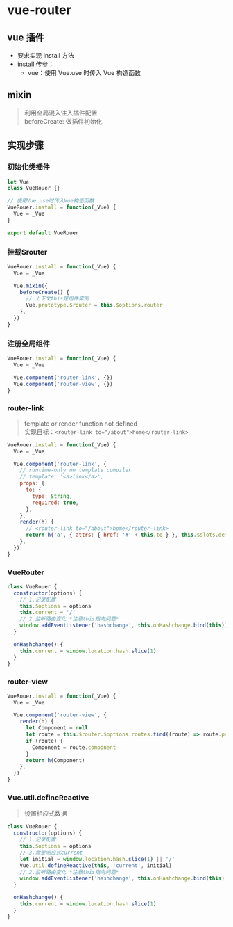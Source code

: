 # vue-router

## vue 插件

- 要求实现 install 方法
- install 传参：
  - vue：使用 Vue.use 时传入 Vue 构造函数

## mixin

> 利用全局混入注入插件配置<br/>
> beforeCreate: 做插件初始化

## 实现步骤

### 初始化类插件

```js
let Vue
class VueRouer {}

// 使用Vue.use时传入Vue构造函数
VueRouer.install = function(_Vue) {
  Vue = _Vue
}

export default VueRouer
```

### 挂载\$router

```js
VueRouer.install = function(_Vue) {
  Vue = _Vue

  Vue.mixin({
    beforeCreate() {
      // 上下文this是组件实例
      Vue.prototype.$router = this.$options.router
    },
  })
}
```

### 注册全局组件

```js
VueRouer.install = function(_Vue) {
  Vue = _Vue

  Vue.component('router-link', {})
  Vue.component('router-view', {})
}
```

### router-link

> template or render function not defined<br/>
> 实现目标：`<router-link to="/about">home</router-link>`

```js
VueRouer.install = function(_Vue) {
  Vue = _Vue

  Vue.component('router-link', {
    // runtime-only no template compiler
    // template: '<a>link</a>',
    props: {
      to: {
        type: String,
        required: true,
      },
    },
    render(h) {
      // <router-link to="/about">home</router-link>
      return h('a', { attrs: { href: '#' + this.to } }, this.$slots.default)
    },
  })
}
```

### VueRouter

```js
class VueRouer {
  constructor(options) {
    // 1.记录配置
    this.$options = options
    this.current = '/'
    // 2.监听路由变化 *注意this指向问题*
    window.addEventListener('hashchange', this.onHashchange.bind(this))
  }

  onHashchange() {
    this.current = window.location.hash.slice(1)
  }
}
```

### router-view

```js
VueRouer.install = function(_Vue) {
  Vue = _Vue

  Vue.component('router-view', {
    render(h) {
      let Component = null
      let route = this.$router.$options.routes.find((route) => route.path === this.$router.current)
      if (route) {
        Component = route.component
      }
      return h(Component)
    },
  })
}
```

### Vue.util.defineReactive

> 设置相应式数据

```js
class VueRouer {
  constructor(options) {
    // 1.记录配置
    this.$options = options
    // 3.需要响应式current
    let initial = window.location.hash.slice(1) || '/'
    Vue.util.defineReactive(this, 'current', initial)
    // 2.监听路由变化 *注意this指向问题*
    window.addEventListener('hashchange', this.onHashchange.bind(this))
  }

  onHashchange() {
    this.current = window.location.hash.slice(1)
  }
}
```
